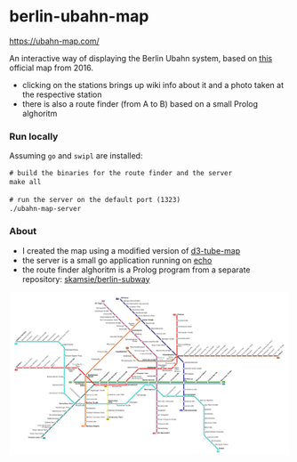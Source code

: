 # berlin-ubahn-map

https://ubahn-map.com/

An interactive way of displaying the Berlin Ubahn system, based on [this](https://raw.githubusercontent.com/skamsie/berlin-subway/master/U-Bahn_Berlin.png) official map from 2016.

- clicking on the stations brings up wiki info about it and a photo taken at the respective station
- there is also a route finder (from A to B) based on a small Prolog alghoritm

### Run locally

Assuming `go` and `swipl` are installed:

```shell
# build the binaries for the route finder and the server
make all

# run the server on the default port (1323)
./ubahn-map-server
```

### About

- I created the map using a modified version of [d3-tube-map](https://github.com/johnwalley/d3-tube-map)
- the server is a small go application running on [echo](https://echo.labstack.com/)
- the route finder alghoritm is a Prolog program from a separate repository: [skamsie/berlin-subway](https://github.com/skamsie/berlin-subway)

![Screenshot of berlin-ubahn-map](public/png/screenshot.png?raw=true "berlin-ubahn-map")
